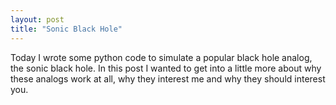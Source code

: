 ```yaml
---
layout: post
title: "Sonic Black Hole"
---
```


Today I wrote some python code to simulate a popular black hole analog, the sonic black hole. In this post I wanted to get into a little more about why these analogs work at all, why they interest me and why they should interest you.

